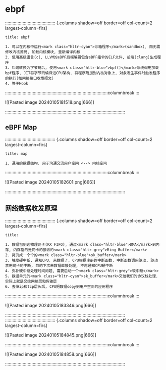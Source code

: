 # ebpf

:::::::::::::::::::::::::::::::::::::::: {.columns shadow=off border=off col-count=2 largest-column=firs}

~~~ad-primary
title: ebpf

1. 可以在内核中运行<mark class="hltr-cyan">沙箱程序</mark>(sandbox), 而无需修改内核源码, 加载内核模块, 重新编译内核
2. 使用高级语言(c), LLVM的eBPF后端编辑包含eBPF指令的ELF文件, 前端(clang)生成程序
3. 后端转换为字节码后, 使用<mark class="hltr-blue">bpf()</mark>系统调用加载bpf程序, JIT将字节码编译进CPU架构, 将程序附加到内核对象上, 对象发生事件时触发程序的执行(如网络接口收发报文)
4. 等于Hook
~~~

::::::::::::::::::::::::::::::::::::::::::::::::::::::::::::::::::::::::::::::::::columnbreak
:::

![[Pasted image 20240105181518.png|666]]

::::::::::::::::::::::::::::::::::::::::::::::::::::::::::::::::::::::::::::::::::::::::::::::::

## eBPF Map

:::::::::::::::::::::::::::::::::::::::: {.columns shadow=off border=off col-count=2 largest-column=firs}

~~~ad-success
title: map

1. 通用的数据结构, 用于沟通交流用户空间 <--> 内核空间
~~~

::::::::::::::::::::::::::::::::::::::::::::::::::::::::::::::::::::::::::::::::::columnbreak
:::

![[Pasted image 20240105182601.png|666]]

::::::::::::::::::::::::::::::::::::::::::::::::::::::::::::::::::::::::::::::::::::::::::::::::

## 网络数据收发原理

:::::::::::::::::::::::::::::::::::::::: {.columns shadow=off border=off col-count=2 largest-column=firs}

~~~ad-danger
title:  

1. 数据包到达物理网卡(RX FIFO), 通过<mark class="hltr-blue">DMA</mark>到内存, 内存指的是网卡的接收的<mark class="hltr-grey">Ring Buffer</mark>
2. 拷贝成一个个的<mark class="hltr-blue">sk_buffer</mark>
3. 触发硬中断, 通知CPU, 来数据了, CPU根据注册的中断函数, 中断函数调用驱动, 驱动禁用网卡的中断, 目的下次来数据直接处理, 不再通知CPU硬中断
4. 弥补硬中断处理时间问题, 需要启动一个<mark class="hltr-grey">软中断</mark>
5. 数据单元的<mark class="hltr-cyan">sk_buffer</mark>交给我们的协议栈处理, 实际上就是交给网络层和传输层
6. 去掉ip和tcp层头后, CPU把数据copy到用户空间的应用程序
~~~

::::::::::::::::::::::::::::::::::::::::::::::::::::::::::::::::::::::::::::::::::columnbreak
:::

![[Pasted image 20240105183346.png|666]]

::::::::::::::::::::::::::::::::::::::::::::::::::::::::::::::::::::::::::::::::::::::::::::::::
:::::::::::::::::::::::::::::::::::::::: {.columns shadow=off border=off col-count=2 largest-column=firs}

![[Pasted image 20240105184845.png|666]]

::::::::::::::::::::::::::::::::::::::::::::::::::::::::::::::::::::::::::::::::::columnbreak
:::

![[Pasted image 20240105184858.png|666]]

::::::::::::::::::::::::::::::::::::::::::::::::::::::::::::::::::::::::::::::::::::::::::::::::
